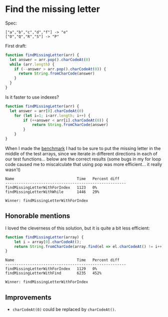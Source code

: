 # Find the missing letter

Spec:
```
["a","b","c","d","f"] -> "e"
["O","Q","R","S"] -> "P"
```

First draft:
```js
function findMissingLetter(arr) {
  let answer = arr.pop().charCodeAt(0)
  while (arr.length) {
    if (--answer > arr.pop().charCodeAt(0)) {
      return String.fromCharCode(answer)
    }
  }
}
```

Is it faster to use indexes?
```js
function findMissingLetter(arr) {
  let answer = arr[0].charCodeAt(0)
	for (let i=1; i<arr.length; i++) {
		if (++answer < arr[i].charCodeAt(0)) {
			return String.fromCharCode(answer)
		}
	}
}
```

When I made the [benchmark](benchmark.html) I had to be sure to put the missing letter in the middle of the test arrays, since
we iterate in different directions in each of our test functions... below are the correct results (some bugs in
my for loop code caused me to miscalculate that using pop was more efficient... it really wasn't)
```
Name                            Time   Percent diff   
------------------------------------------------------
findMissingLetterWithForIndex   1123   0%             
findMissingLetterWithWhile      1446   29%            

Winner: findMissingLetterWithForIndex
```

## Honorable mentions

I loved the cleverness of this solution, but it is quite a bit less efficient:
```js
function findMissingLetter(array) {
	let i = array[0].charCodeAt();
	return String.fromCharCode(array.find(el => el.charCodeAt() != i++).charCodeAt() - 1);
}
```

```
Name                            Time   Percent diff   
------------------------------------------------------
findMissingLetterWithForIndex   1129   0%             
findMissingLetterWithFind       6235   452%           

Winner: findMissingLetterWithForIndex
```

## Improvements

* `charCodeAt(0)` could be replaced by `charCodeAt()`.
